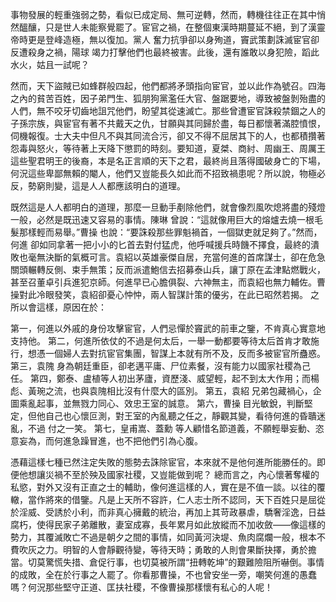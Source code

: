 事物發展的輕重強弱之勢，看似已成定局、無可逆轉，然而，轉機往往正在其中悄然醞釀，只是世人未能察覺罷了。宦官之禍，在整個東漢時期蔓延不絕，到了漢靈帝時更是登峰造極，無以復加。黨人 奮力抗爭卻以身殉道，竇武策劃誅滅宦官卻反遭殺身之禍，陽球 竭力打擊他們也最終被害。此後，還有誰敢以身犯險，蹈此水火，姑且一試呢？

然而，天下盜賊已如蜂群般四起，他們都將矛頭指向宦官，並以此作為號召。四海之內的貧苦百姓，因子弟門生、狐朋狗黨濫任大官、盤踞要地，導致被盤剝殆盡的人們，無不咬牙切齒地詛咒他們，盼望其從速滅亡。那些曾遭宦官誅殺禁錮之人的子孫宗族，與宦官有著不共戴天之仇，甘願與其同歸於盡，每日都懷著滿腔憤恨，伺機報復。士大夫中但凡不與其同流合污，卻又不得不屈居其下的人，也都積攢著怨毒與怒火，等待著上天降下懲罰的時刻。要知道，夏桀、商紂、周幽王、周厲王這些聖君明王的後裔，本是名正言順的天下之君，最終尚且落得國破身亡的下場，何況這些卑鄙無賴的閹人，他們又豈能長久如此而不招致禍患呢？所以說，物極必反，勢窮則變，這是人人都應該明白的道理。

既然這是人人都明白的道理，那麼一旦動手剷除他們，就會像烈風吹熄將盡的殘燈一般，必然是既迅速又容易的事情。陳琳 曾說：“這就像用巨大的熔爐去燒一根毛髮那樣輕而易舉。”曹操 也說：“要誅殺那些罪魁禍首，一個獄吏就足夠了。”然而，何進 卻如同拿著一把小小的匕首去對付猛虎，他呼喊援兵時饑不擇食，最終的潰敗也毫無決斷的氣概可言。袁紹以英雄豪傑自居，充當何進的首席謀士，卻在危急關頭輾轉反側、束手無策；反而派遣鮑信去招募泰山兵，讓丁原在孟津點燃戰火，甚至召董卓引兵進犯京師。何進早已心膽俱裂、六神無主，而袁紹也無力輔佐。曹操對此冷眼發笑，袁紹卻憂心忡忡，兩人智謀計策的優劣，在此已昭然若揭。
之所以會這樣，原因在於：

第一，何進以外戚的身份攻擊宦官，人們忌憚於竇武的前車之鑒，不肯真心實意地支持他。
第二，何進所依仗的不過是何太后，一舉一動都要等待太后首肯才敢施行，想憑一個婦人去對抗宦官集團，智謀上本就有所不及，反而多被宦官所蠱惑。
第三，袁隗 身為朝廷重臣，卻老邁平庸、尸位素餐，沒有能力以國家社稷為己任。
第四，鄭泰、盧植等人初出茅廬，資歷淺、威望輕，起不到太大作用；而楊彪、黃琬之流，也與袁隗相比沒有什麼大的區別。
第五，袁紹 兄弟包藏禍心，企圖乘亂起事，並無戮力同心、效忠王室的誠意。
第六，曹操 目光敏銳，判斷堅定，但他自己也心懷叵測，對王室的內亂聽之任之，靜觀其變，看待何進的昏聵迷亂，不過 付之一笑。
第七，皇甫嵩、蓋勳 等人顧惜名節道義，不願輕舉妄動、恣意妄為，而何進急躁冒進，也不把他們引為心腹。

憑藉這樣七種已然注定失敗的態勢去誅除宦官，本來就不是他何進所能勝任的。即便他想讓災禍不至於殃及國家社稷，又豈能做到呢？
總而言之，內心懷著奪權的私慾，對外又沒有正直之士的輔助，像何進這樣的人，實在是不值一談。以往的覆轍，當作將來的借鑒。凡是上天所不容許，仁人志士所不認同，天下百姓只是屈從於淫威、受誘於小利，而非真心擁戴的統治，再加上其苛政暴虐，驕奢淫逸，日益腐朽，使得民家子弟離散，妻室成寡，長年累月如此放縱而不加收斂——像這樣的勢力，其覆滅敗亡不過是朝夕之間的事情，如同黃河決堤、魚肉腐爛一般，根本不費吹灰之力。明智的人會靜觀待變，等待天時；勇敢的人則會果斷抉擇，勇於擔當。切莫驚慌失措、倉促行事，也切莫被所謂“扭轉乾坤”的艱難險阻所嚇倒。事情的成敗，全在於行事之人罷了。你看那曹操，不也曾安坐一旁，嘲笑何進的愚蠢嗎？何況那些堅守正道、匡扶社稷，不像曹操那樣懷有私心的人呢！
